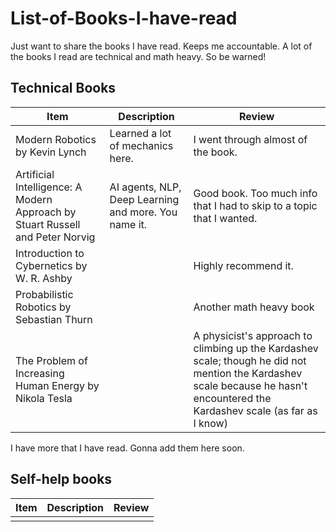 # List-of-Books-I-have-read
Just want to share the books I have read. Keeps me accountable. A lot of the books I read are technical and math heavy. So be warned!

## Technical Books
| Item         | Description     | Review |
|--------------|-----------|------------|
| Modern Robotics by Kevin Lynch | Learned a lot of mechanics here.  | I went through almost of the book.     |
| Artificial Intelligence: A Modern Approach by Stuart Russell and Peter Norvig   | AI agents, NLP, Deep Learning and more. You name it.  |Good book. Too much info that I had to skip to a topic that I wanted. | 
|Introduction to Cybernetics by W. R. Ashby | |Highly recommend it. |
| Probabilistic Robotics by Sebastian Thurn | | Another math heavy book|
| The Problem of Increasing Human Energy by Nikola Tesla | | A physicist's approach to climbing up the Kardashev scale; though he did not mention the Kardashev scale because he hasn't encountered the Kardashev scale (as far as I know) |

I have more that I have read. Gonna add them here soon.

## Self-help books

| Item         | Description     | Review |
|--------------|-----------|------------|
| | |
